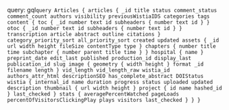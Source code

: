    query: gql`
      query Articles {
        articles {
          _id
          title
          status
          comment_status
          comment_count
          authors
          visibility
          previousWistiaIDS
          categories
          tags
          content {
            toc {
              _id
              number
              text
              id
              subheaders {
                number
                text
                id
              }
            }
            otoc {
              _id
              number
              text
              id
              subheaders {
                number
                text
                id
              }
            }
            transcription
            article
            abstract
            outline
            citations
          }
          category_priority_sort
          all_priority_sort
          created
          updated
          assets {
            _id
            url
            width
            height
            fileSize
            contentType
            type
          }
          chapters {
            number
            title
            time
            subchapter {
              number
              parent
              title
              time
            }
          }
          hospital {
            name
          }
          preprint_date
          edit_last
          published
          production_id
          display_last
          publication_id
          slug
          image {
            geometry {
              width
              height
            }
            format
            _id
            filename
            length
          }
          vid_length
          vid_length_raw
          wistia_id
          authors_attr_html
          descriptionSEO
          has_complete_abstract
          DOIStatus
          wistia {
            internal_id
            name
            duration
            progress
            status
            uploaded
            updated
            description
            thumbnail {
              url
              width
              height
            }
            project {
              id
              name
              hashed_id
            }
            last_checked
          }
          stats {
            averagePercentWatched
            pageLoads
            percentOfVisitorsClickingPlay
            plays
            visitors
            last_checked
          }
        }
      }
    `